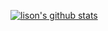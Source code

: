 [![lison's github stats](https://github-readme-stats.vercel.app/api?username=lison999)](https://github.com/anuraghazra/github-readme-stats)
